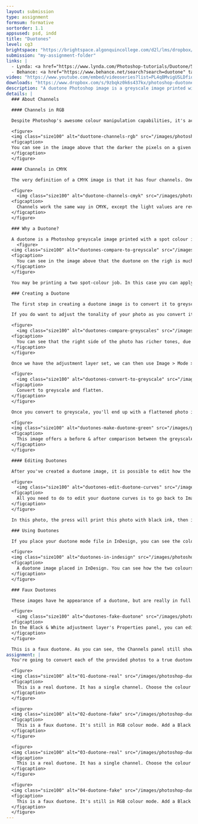 ```yaml
---
layout: submission
type: assignment
formsum: formative
sortorder: 1.1
appsused: psd, indd
title: "Duotones"
level: cg3
brightspace: "https://brightspace.algonquincollege.com/d2l/lms/dropbox/user/folder_submit_files.d2l?db=86417&grpid=0&isprv=0&bp=0&ou=92653"
submission: "my-assignment-folder"
links: |
  - Lynda: <a href="https://www.lynda.com/Photoshop-tutorials/Duotone/533301/582605-4.html" target="_blank" title="Lynda: Duotones">Duotones</a>
  - Behance: <a href="https://www.behance.net/search?search=duotone" target="_blank" title="Examples of Duotones">Examples of Duotones</a>
video: "https://www.youtube.com/embed/videoseries?list=PL4qBMvigUSLDfiqtRsavncYqJWoHnEjRy"
downloads: "https://www.dropbox.com/s/9zbqkz0k6s437kx/photoshop-duotones.zip?dl=1"
description: "A duotone Photoshop image is a greyscale image printed with a coloured ink rather than with black ink. You can obtain striking results with a well thought-out production strategy."
details: |
  ### About Channels

  #### Channels in RGB

  Despite Photoshop's awesome colour manipulation capabilities, it's actually colour blind. It really only understands greyscale images. An image is composed of three stacked greyscale images called channels. The lighter the grey on the Red channel, the more intense the red will be in your photo.

  <figure>
  <img class="size100" alt="duottone-channels-rgb" src="/images/photoshop-duotones/duotones-channels-rgb.jpg">
  <figcaption>
  You can see in the image above that the darker the pixels on a given channel, the *less* intense that colour is in your photo. It's like the light's are out over that part of the image.
  </figcaption>
  </figure>

  #### Channels in CMYK

  The very definition of a CMYK image is that it has four channels. One for each of Cyan, Magenta, Yellow and Black. Everything else being equal, CMYK files are larger than RGB files for that reason.

  <figure>
    <img class="size100" alt="duotone-channels-cmyk" src="/images/photoshop-duotones/duotones-channels-cmyk.jpg">
  <figcaption>
    Channels work the same way in CMYK, except the light values are reversed. The printer will lay down more ink where the channel is dark.
  </figcaption>
  </figure>

  ### Why a Duotone?

  A duotone is a Photoshop greyscale image printed with a spot colour ink. There are a few reasons to use a duotone.
    <figure>
  <img class="size100" alt="duotones-compare-to-greyscale" src="/images/photoshop-duotones/duotones-compare-to-greyscale.jpg">
  <figcaption>
    You can see in the image above that the duotone on the righ is much more interesting than the greyscale image on the left.
  </figcaption>
  </figure>

  You may be printing a two spot-colour job. In this case you can apply both of your inks to a photograph rather than just printing it in greyscale. Be aware that this may not always yield great results, depending on the ink combination you're using.

  ### Creating a Duotone

  The first step in creating a duotone image is to convert it to greyscale mode. You can simple use Image > Mode > Greyscale. This won't give you any control of the conversion process.

  If you do want to adjust the tonality of your photo as you convert it, it's better to start with a Black & White adjustment layer first.

  <figure>
    <img class="size100" alt="duotones-compare-greyscales" src="/images/photoshop-duotones/duotones-compare-greyscales.jpg">
  <figcaption>
    You can see that the right side of the photo has richer tones, due to the Red Filter black & white setting that's applied to that half of the photo. It's superior to the flatter part of the photo on the left, which is a normal greyscale conversion.
  </figcaption>
  </figure>

  Once we have the adjustment layer set, we can then use Image > Mode > Greyscale to convert the image.

  <figure>
    <img class="size100" alt="duotones-convert-to-greyscale" src="/images/photoshop-duotones/duotones-convert-to-greyscale.jpg">
  <figcaption>
    Convert to greyscale and flatten.
  </figcaption>
  </figure>

  Once you convert to greyscale, you'll end up with a flattened photo in the Layers panel. You'll also notice that there's only one Gray channel in the Channels panel.

  <figure>
  <img class="size100" alt="duotones-make-duotone-green" src="/images/photoshop-duotones/duotones-make-duotone-green.jpg">
  <figcaption>
    This image offers a before & after comparison between the greyscale and duotone mode areas.
  </figcaption>
  </figure>

  #### Editing Duotones

  After you've created a duotone image, it is possible to edit how the inks are mapped across the photo.

  <figure>
    <img class="size100" alt="duotones-edit-duotone-curves" src="/images/photoshop-duotones/duotones-edit-duotone-curves.jpg">
  <figcaption>
    All you need to do to edit your duotone curves is to go back to Image > Mode > Duotone... Click on one of the curve icons to edit it.
  </figcaption>
  </figure>

  In this photo, the press will print this photo with black ink, then it will print Pantone 349 CVC on top of the black. The distribution of inks is based on each colour's curves.

  ### Using Duotones

  If you place your duotone mode file in InDesign, you can see the colour break with the Colour Separations panel.

  <figure>
  <img class="size100" alt="duotones-in-indesign" src="/images/photoshop-duotones/duotones-in-indesign.jpg">
  <figcaption>
    A duotone image placed in InDesign. You can see how the two colours contribute to the photo from the Separations Preview panel.
  </figcaption>
  </figure>

  ### Faux Duotones

  These images have he appearance of a duotone, but are really in full colour. All you need to do is open your RGB image in Photoshop, then add Black & White adjustment layer to it.

  <figure>
    <img class="size100" alt="duotones-fake-duotone" src="/images/photoshop-duotones/duotones-fake-duotone.jpg">
  <figcaption>
  In the Black & White adjustment layer's Properties panel, you can edit the tint of the image to get the desired effect.
  </figcaption>
  </figure>

  This is a faux duotone. As you can see, the Channels panel still shows the image is in RGB. It has three channels rather than the one a duotone image would have.
assignment: |
  You're going to convert each of the provided photos to a true duotone mode. Make a faux duotone with the second version of the photo.

  <figure>
  <img class="size100" alt="01-duotone-real" src="/images/photoshop-duotones/01-duotone-real.jpg">
  <figcaption>
    This is a real duotone. It has a single channel. Choose the colour you want. Ajust the curves as you see fit.
  </figcaption>
  </figure>

  <figure>
  <img class="size100" alt="02-duotone-fake" src="/images/photoshop-duotones/02-duotone-fake.jpg">
  <figcaption>
    This is a faux duotone. It's still in RGB colour mode. Add a Black and White adjustment layer. Use the colour of your choice. Adjust the curves as you see fit.
  </figcaption>
  </figure>

  <figure>
  <img class="size100" alt="03-duotone-real" src="/images/photoshop-duotones/03-duotone-real.jpg">
  <figcaption>
    This is a real duotone. It has a single channel. Choose the colour you want.
  </figcaption>
  </figure>

  <figure>
  <img class="size100" alt="04-duotone-fake" src="/images/photoshop-duotones/04-duotone-fake.jpg">
  <figcaption>
    This is a faux duotone. It's still in RGB colour mode. Add a Black and White adjustment layer. Use the colour of your choice.
  </figcaption>
  </figure>
---
```


